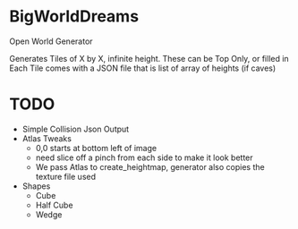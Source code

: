 # BigWorldDreams
Open World Generator

Generates Tiles of X by X, infinite height.
These can be Top Only, or filled in
Each Tile comes with a JSON file that is list of array of heights (if caves)

# TODO
- Simple Collision Json Output
- Atlas Tweaks
    - 0,0 starts at bottom left of image
    - need slice off a pinch from each side to make it look better
    - We pass Atlas to create_heightmap, generator also copies the texture file used
- Shapes
    - Cube
    - Half Cube
    - Wedge